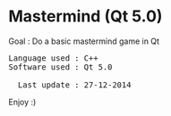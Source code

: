 <h1>Mastermind (Qt 5.0)</h1>

<p>Goal : Do a basic mastermind game in Qt</p>

<pre>
Language used : C++
Software used : Qt 5.0

  Last update : 27-12-2014
</pre>

Enjoy :)

